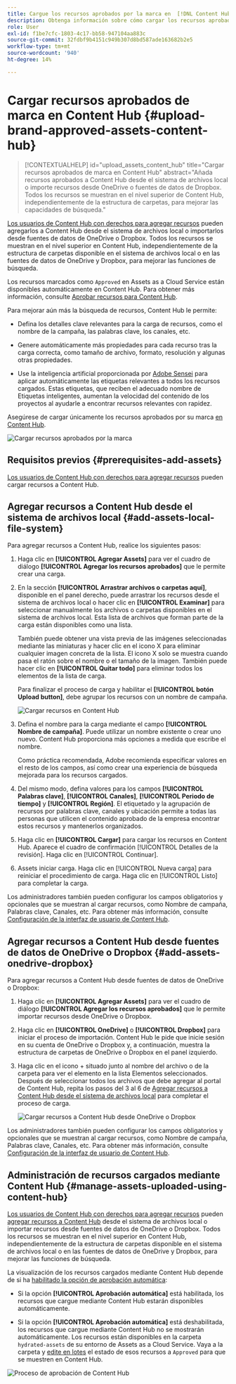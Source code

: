 ```yaml
---
title: Cargue los recursos aprobados por la marca en  [!DNL Content Hub]
description: Obtenga información sobre cómo cargar los recursos aprobados por la marca en Content Hub
role: User
exl-id: f1be7cfc-1803-4c17-bb58-947104aa883c
source-git-commit: 32fdbf9b4151c949b307d8bd587ade163682b2e5
workflow-type: tm+mt
source-wordcount: '940'
ht-degree: 14%

---
```


# Cargar recursos aprobados de marca en Content Hub {#upload-brand-approved-assets-content-hub}

>[!CONTEXTUALHELP]
>id="upload_assets_content_hub"
>title="Cargar recursos aprobados de marca en Content Hub"
>abstract="Añada recursos aprobados a Content Hub desde el sistema de archivos local o importe recursos desde OneDrive o fuentes de datos de Dropbox. Todos los recursos se muestran en el nivel superior de Content Hub, independientemente de la estructura de carpetas, para mejorar las capacidades de búsqueda."

[Los usuarios de Content Hub con derechos para agregar recursos](/help/assets/deploy-content-hub.md#onboard-content-hub-users-add-assets) pueden agregarlos a Content Hub desde el sistema de archivos local o importarlos desde fuentes de datos de OneDrive o Dropbox. Todos los recursos se muestran en el nivel superior en Content Hub, independientemente de la estructura de carpetas disponible en el sistema de archivos local o en las fuentes de datos de OneDrive y Dropbox, para mejorar las funciones de búsqueda.

Los recursos marcados como `Approved` en Assets as a Cloud Service están disponibles automáticamente en Content Hub. Para obtener más información, consulte [Aprobar recursos para Content Hub](/help/assets/approve-assets-content-hub.md).

Para mejorar aún más la búsqueda de recursos, Content Hub le permite:

* Defina los detalles clave relevantes para la carga de recursos, como el nombre de la campaña, las palabras clave, los canales, etc.

* Genere automáticamente más propiedades para cada recurso tras la carga correcta, como tamaño de archivo, formato, resolución y algunas otras propiedades.

* Use la inteligencia artificial proporcionada por [Adobe Sensei](https://www.adobe.com/es/sensei.html) para aplicar automáticamente las etiquetas relevantes a todos los recursos cargados. Estas etiquetas, que reciben el adecuado nombre de Etiquetas inteligentes, aumentan la velocidad del contenido de los proyectos al ayudarle a encontrar recursos relevantes con rapidez.

Asegúrese de cargar únicamente los recursos aprobados por su marca [en Content Hub](/help/assets/approve-assets.md).

![Cargar recursos aprobados por la marca](assets/upload-brand-approved-assets.png)

## Requisitos previos {#prerequisites-add-assets}

[Los usuarios de Content Hub con derechos para agregar recursos](/help/assets/deploy-content-hub.md#onboard-content-hub-users-add-assets) pueden cargar recursos a Content Hub.

## Agregar recursos a Content Hub desde el sistema de archivos local {#add-assets-local-file-system}

Para agregar recursos a Content Hub, realice los siguientes pasos:

1. Haga clic en **[!UICONTROL Agregar Assets]** para ver el cuadro de diálogo **[!UICONTROL Agregar los recursos aprobados]** que le permite crear una carga.

1. En la sección **[!UICONTROL Arrastrar archivos o carpetas aquí]**, disponible en el panel derecho, puede arrastrar los recursos desde el sistema de archivos local o hacer clic en **[!UICONTROL Examinar]** para seleccionar manualmente los archivos o carpetas disponibles en el sistema de archivos local. Esta lista de archivos que forman parte de la carga están disponibles como una lista.


   También puede obtener una vista previa de las imágenes seleccionadas mediante las miniaturas y hacer clic en el icono X para eliminar cualquier imagen concreta de la lista. El icono X solo se muestra cuando pasa el ratón sobre el nombre o el tamaño de la imagen. También puede hacer clic en **[!UICONTROL Quitar todo]** para eliminar todos los elementos de la lista de carga.

   Para finalizar el proceso de carga y habilitar el **[!UICONTROL botón Upload button]**, debe agrupar los recursos con un nombre de campaña.

   ![Cargar recursos en Content Hub](assets/upload-assets-content-hub.png)

1. Defina el nombre para la carga mediante el campo **[!UICONTROL Nombre de campaña]**. Puede utilizar un nombre existente o crear uno nuevo. Content Hub proporciona más opciones a medida que escribe el nombre. <!--You can define multiple Campaign names for your upload. While you are typing a name, either click anywhere else within the dialog box or press the `,` (Comma) key to register the name.-->

   Como práctica recomendada, Adobe recomienda especificar valores en el resto de los campos, así como crear una experiencia de búsqueda mejorada para los recursos cargados.

1. Del mismo modo, defina valores para los campos **[!UICONTROL Palabras clave]**, **[!UICONTROL Canales]**, **[!UICONTROL Periodo de tiempo]** y **[!UICONTROL Región]**. El etiquetado y la agrupación de recursos por palabras clave, canales y ubicación permite a todas las personas que utilicen el contenido aprobado de la empresa encontrar estos recursos y mantenerlos organizados.

1. Haga clic en **[!UICONTROL Cargar]** para cargar los recursos en Content Hub. Aparece el cuadro de confirmación [!UICONTROL Detalles de la revisión]. Haga clic en [!UICONTROL Continuar].

1. Assets iniciar carga. Haga clic en [!UICONTROL Nueva carga] para reiniciar el procedimiento de carga. Haga clic en [!UICONTROL Listo] para completar la carga.

Los administradores también pueden configurar los campos obligatorios y opcionales que se muestran al cargar recursos, como Nombre de campaña, Palabras clave, Canales, etc. Para obtener más información, consulte [Configuración de la interfaz de usuario de Content Hub](configure-content-hub-ui-options.md#configure-upload-options-content-hub).


## Agregar recursos a Content Hub desde fuentes de datos de OneDrive o Dropbox {#add-assets-onedrive-dropbox}

Para agregar recursos a Content Hub desde fuentes de datos de OneDrive o Dropbox:

1. Haga clic en **[!UICONTROL Agregar Assets]** para ver el cuadro de diálogo **[!UICONTROL Agregar los recursos aprobados]** que le permite importar recursos desde OneDrive o Dropbox.

1. Haga clic en **[!UICONTROL OneDrive]** o **[!UICONTROL Dropbox]** para iniciar el proceso de importación. Content Hub le pide que inicie sesión en su cuenta de OneDrive o Dropbox y, a continuación, muestra la estructura de carpetas de OneDrive o Dropbox en el panel izquierdo.

1. Haga clic en el icono + situado junto al nombre del archivo o de la carpeta para ver el elemento en la lista Elementos seleccionados. Después de seleccionar todos los archivos que debe agregar al portal de Content Hub, repita los pasos del 3 al 6 de [Agregar recursos a Content Hub desde el sistema de archivos local](#add-assets-local-file-system) para completar el proceso de carga.

   ![Cargar recursos a Content Hub desde OneDrive o Dropbox](assets/add-assets-onedrive-dropbox.png)

Los administradores también pueden configurar los campos obligatorios y opcionales que se muestran al cargar recursos, como Nombre de campaña, Palabras clave, Canales, etc. Para obtener más información, consulte [Configuración de la interfaz de usuario de Content Hub](configure-content-hub-ui-options.md#configure-upload-options-content-hub).

## Administración de recursos cargados mediante Content Hub {#manage-assets-uploaded-using-content-hub}

[Los usuarios de Content Hub con derechos para agregar recursos](/help/assets/deploy-content-hub.md#onboard-content-hub-users-add-assets) pueden [agregar recursos a Content Hub](/help/assets/upload-brand-approved-assets.md) desde el sistema de archivos local o importar recursos desde fuentes de datos de OneDrive o Dropbox. Todos los recursos se muestran en el nivel superior en Content Hub, independientemente de la estructura de carpetas disponible en el sistema de archivos local o en las fuentes de datos de OneDrive y Dropbox, para mejorar las funciones de búsqueda.

La visualización de los recursos cargados mediante Content Hub depende de si ha [habilitado la opción de aprobación automática](/help/assets/configure-content-hub-ui-options.md#configure-import-options-content-hub):

* Si la opción **[!UICONTROL Aprobación automática]** está habilitada, los recursos que cargue mediante Content Hub estarán disponibles automáticamente.

* Si la opción **[!UICONTROL Aprobación automática]** está deshabilitada, los recursos que cargue mediante Content Hub no se mostrarán automáticamente. Los recursos están disponibles en la carpeta `hydrated-assets` de su entorno de Assets as a Cloud Service. Vaya a la carpeta y [edite en lotes](#bulk-approve-assets-content-hub) el estado de esos recursos a `Approved` para que se muestren en Content Hub.

![Proceso de aprobación de Content Hub](/help/assets/assets/content-hub-approval.png)
